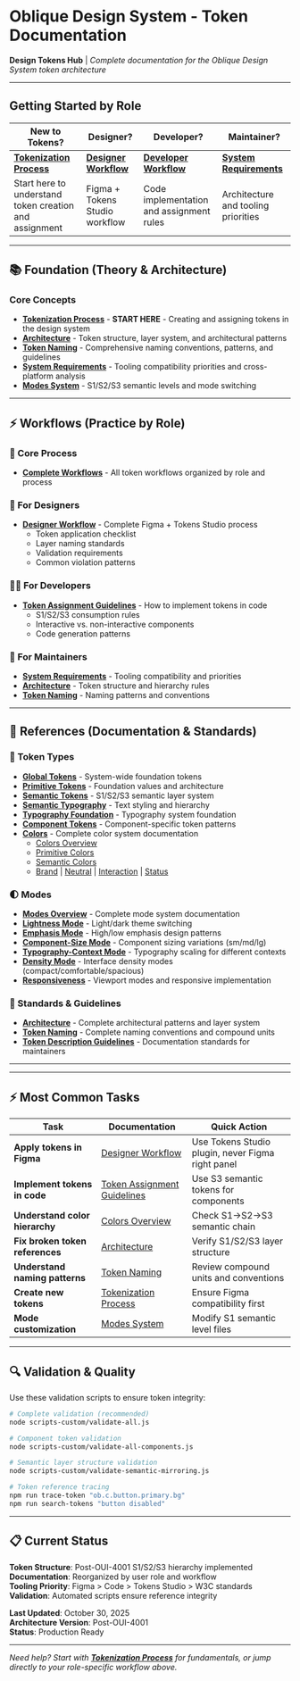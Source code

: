 # Oblique Design System - Token Documentation

**Design Tokens Hub** | *Complete documentation for the Oblique Design System token architecture*

---

## **Getting Started by Role**

| **New to Tokens?** | **Designer?** | **Developer?** | **Maintainer?** |
|---|---|---|---|
| [**Tokenization Process**](./03-workflows/tokenization-process.md) | [**Designer Workflow**](./03-workflows/designers/) | [**Developer Workflow**](./03-workflows/developers/) | [**System Requirements**](./01-system-requirements.md) |
| Start here to understand token creation and assignment | Figma + Tokens Studio workflow | Code implementation and assignment rules | Architecture and tooling priorities |

---

## **📚 Foundation (Theory & Architecture)**

### **Core Concepts**
- [**Tokenization Process**](./99-workflows/tokenization-process.md) - **START HERE** - Creating and assigning tokens in the design system
- [**Architecture**](./02-architecture.md) - Token structure, layer system, and architectural patterns
- [**Token Naming**](./03-naming.md) - Comprehensive naming conventions, patterns, and guidelines  
- [**System Requirements**](./01-system-requirements.md) - Tooling compatibility priorities and cross-platform analysis
- [**Modes System**](./05-token-modes/) - S1/S2/S3 semantic levels and mode switching

---

## **⚡ Workflows (Practice by Role)**

### **🔄 Core Process**
- [**Complete Workflows**](./03-workflows/) - All token workflows organized by role and process

### **🎨 For Designers**
- [**Designer Workflow**](./03-workflows/designers/designer-workflow.md) - Complete Figma + Tokens Studio process
  - Token application checklist
  - Layer naming standards  
  - Validation requirements
  - Common violation patterns

### **👩‍💻 For Developers**  
- [**Token Assignment Guidelines**](./03-workflows/developers/token-assignment-guidelines.md) - How to implement tokens in code
  - S1/S2/S3 consumption rules
  - Interactive vs. non-interactive components
  - Code generation patterns

### **🔧 For Maintainers**
- [**System Requirements**](./01-system-requirements.md) - Tooling compatibility and priorities
- [**Architecture**](./02-architecture.md) - Token structure and hierarchy rules
- [**Token Naming**](./03-naming.md) - Naming patterns and conventions

---

## **📖 References (Documentation & Standards)**

### **🎯 Token Types**
- [**Global Tokens**](./03-types/01-global-tokens.md) - System-wide foundation tokens
- [**Primitive Tokens**](./03-types/02-primitive-tokens.md) - Foundation values and architecture
- [**Semantic Tokens**](./03-types/03-semantic-tokens.md) - S1/S2/S3 semantic layer system
- [**Semantic Typography**](./03-types/04-semantic-typography-tokens.md) - Text styling and hierarchy
- [**Typography Foundation**](./03-types/05-typography-foundation.md) - Typography system foundation
- [**Component Tokens**](./03-types/06-component-tokens.md) - Component-specific token patterns
- [**Colors**](./03-types/07-color-tokens/) - Complete color system documentation
  - [Colors Overview](./03-types/07-color-tokens/00-colors-overview.md)
  - [Primitive Colors](./03-types/07-color-tokens/01-colors-primitive.md) 
  - [Semantic Colors](./03-types/07-color-tokens/03-colors-semantic.md)
  - [Brand](./03-types/07-color-tokens/05-colors-semantic-brand.md) | [Neutral](./03-types/07-color-tokens/04-colors-semantic-neutral.md) | [Interaction](./03-types/07-color-tokens/06-colors-semantic-interaction.md) | [Status](./03-types/07-color-tokens/07-colors-semantic-status.md)

### **🌓 Modes**
- [**Modes Overview**](./05-token-modes/) - Complete mode system documentation
- [**Lightness Mode**](./05-token-modes/lightness.md) - Light/dark theme switching
- [**Emphasis Mode**](./05-token-modes/emphasis.md) - High/low emphasis design patterns
- [**Component-Size Mode**](./05-token-modes/component-size.md) - Component sizing variations (sm/md/lg)
- [**Typography-Context Mode**](./05-token-modes/typography-context.md) - Typography scaling for different contexts
- [**Density Mode**](./05-token-modes/density.md) - Interface density modes (compact/comfortable/spacious)
- [**Responsiveness**](./05-token-modes/responsiveness.md) - Viewport modes and responsive implementation

### **🔧 Standards & Guidelines**
- [**Architecture**](./02-architecture.md) - Complete architectural patterns and layer system
- [**Token Naming**](./03-naming.md) - Complete naming conventions and compound units
- [**Token Description Guidelines**](./99-workflows/maintainers/token-description-guidelines.md) - Documentation standards for maintainers

---



---

## **⚡ Most Common Tasks**

| **Task** | **Documentation** | **Quick Action** |
|---|---|---|
| **Apply tokens in Figma** | [Designer Workflow](./03-workflows/designers/designer-workflow.md) | Use Tokens Studio plugin, never Figma right panel |
| **Implement tokens in code** | [Token Assignment Guidelines](./03-workflows/developers/token-assignment-guidelines.md) | Use S3 semantic tokens for components |
| **Understand color hierarchy** | [Colors Overview](./03-types/07-color-tokens/00-colors-overview.md) | Check S1→S2→S3 semantic chain |
| **Fix broken token references** | [Architecture](./02-architecture.md) | Verify S1/S2/S3 layer structure |
| **Understand naming patterns** | [Token Naming](./03-naming.md) | Review compound units and conventions |
| **Create new tokens** | [Tokenization Process](./99-workflows/tokenization-process.md) | Ensure Figma compatibility first |
| **Mode customization** | [Modes System](./05-token-modes/) | Modify S1 semantic level files |

---

## **🔍 Validation & Quality**

Use these validation scripts to ensure token integrity:

```bash
# Complete validation (recommended)
node scripts-custom/validate-all.js

# Component token validation  
node scripts-custom/validate-all-components.js

# Semantic layer structure validation
node scripts-custom/validate-semantic-mirroring.js

# Token reference tracing
npm run trace-token "ob.c.button.primary.bg"
npm run search-tokens "button disabled"
```

---

## **📋 Current Status**

**Token Structure**: Post-OUI-4001 S1/S2/S3 hierarchy implemented  
**Documentation**: Reorganized by user role and workflow  
**Tooling Priority**: Figma > Code > Tokens Studio > W3C standards  
**Validation**: Automated scripts ensure reference integrity  

**Last Updated**: October 30, 2025  
**Architecture Version**: Post-OUI-4001  
**Status**: Production Ready  

---

*Need help? Start with [**Tokenization Process**](./03-workflows/tokenization-process.md) for fundamentals, or jump directly to your role-specific workflow above.*
